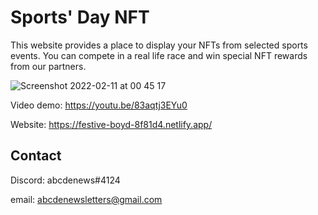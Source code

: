 # Sports' Day NFT

This website provides a place to display your NFTs from selected sports events. You can compete in a real life race and win special NFT rewards from our partners.

![Screenshot 2022-02-11 at 00 45 17](https://user-images.githubusercontent.com/99423528/153516022-c0967794-fe10-486a-b7c5-98ce56bb48d8.png)


Video demo: https://youtu.be/83aqtj3EYu0

Website: https://festive-boyd-8f81d4.netlify.app/


## Contact
Discord: abcdenews#4124

email: abcdenewsletters@gmail.com
